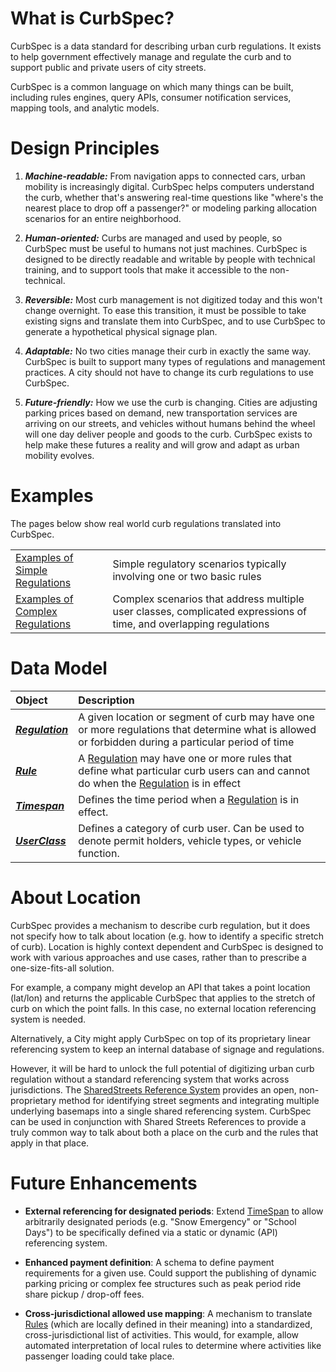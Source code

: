 # What is CurbSpec?
CurbSpec is a data standard for describing urban curb regulations. It exists to help government effectively manage and regulate the curb and to support public and private users of city streets.

CurbSpec is a common language on which many things can be built, including rules engines, query APIs, consumer notification services, mapping tools, and analytic models.

# Design Principles
1. ***Machine-readable:*** From navigation apps to connected cars, urban mobility is increasingly digital. CurbSpec helps computers understand the curb, whether that's answering real-time questions like "where's the nearest place to drop off a passenger?" or modeling parking allocation scenarios for an entire neighborhood.

1. ***Human-oriented:*** Curbs are managed and used by people, so CurbSpec must be useful to humans not just machines. CurbSpec is designed to be directly readable and writable by people with technical training, and to support tools that make it accessible to the non-technical.

1. ***Reversible:*** Most curb management is not digitized today and this won't change overnight. To ease this transition, it must be possible to take existing signs and translate them into CurbSpec, and to use CurbSpec to generate a hypothetical physical signage plan.

1. ***Adaptable:*** No two cities manage their curb in exactly the same way. CurbSpec is built to support many types of regulations and management practices. A city should not have to change its curb regulations to use CurbSpec.

1. ***Future-friendly:*** How we use the curb is changing. Cities are adjusting parking prices based on demand, new transportation services are arriving on our streets, and vehicles without humans behind the wheel will one day deliver people and goods to the curb. CurbSpec exists to help make these futures a reality and will grow and adapt as urban mobility evolves.

# Examples
The pages below show real world curb regulations translated into CurbSpec.

| | |
| :---- | :---- |
| [Examples of Simple Regulations](examples/simple_examples.md) | Simple regulatory scenarios typically involving one or two basic rules  |
| [Examples of Complex Regulations](examples/complex_examples.md) | Complex scenarios that address multiple user classes, complicated expressions of time, and overlapping regulations |

# Data Model
| Object | Description |
| :--- | :--- |
| ***[Regulation](Regulation.md)*** | A given location or segment of curb may have one or more regulations that determine what is allowed or forbidden during a particular period of time |
| ***[Rule](Rule.md)*** | A [Regulation](Regulation.md) may have one or more rules that define what particular curb users can and cannot do when the [Regulation](Regulaton.md) is in effect |
| ***[Timespan](TimeSpan.md)*** | Defines the time period when a [Regulation](Regulation.md) is in effect. |
| ***[UserClass](UserClass.md)*** | Defines a category of curb user. Can be used to denote permit holders, vehicle types, or vehicle function. |

# About Location
CurbSpec provides a mechanism to describe curb regulation, but it does not specify how to talk about location (e.g. how to identify a specific stretch of curb). Location is highly context dependent and CurbSpec is designed to work with various approaches and use cases, rather than to prescribe a one-size-fits-all solution.

For example, a company might develop an API that takes a point location (lat/lon) and returns the applicable CurbSpec that applies to the stretch of curb on which the point falls. In this case, no external location referencing system is needed.

Alternatively, a City might apply CurbSpec on top of its proprietary linear referencing system to keep an internal database of signage and regulations.

However, it will be hard to unlock the full potential of digitizing urban curb regulation without a standard referencing system that works across jurisdictions. The [SharedStreets Reference System](https://github.com/sharedstreets/sharedstreets-ref-system) provides an open, non-proprietary method for identifying street segments and integrating multiple underlying basemaps into a single shared referencing system. CurbSpec can be used in conjunction with Shared Streets References to provide a truly common way to talk about both a place on the curb and the rules that apply in that place.

# Future Enhancements
* **External referencing for designated periods**: Extend [TimeSpan](TimeSpan.md) to allow arbitrarily designated periods (e.g. "Snow Emergency" or "School Days") to be specifically defined via a static or dynamic (API) referencing system.

* **Enhanced payment definition**: A schema to define payment requirements for a given use. Could support the publishing of dynamic parking pricing or complex fee structures such as peak period ride share pickup / drop-off fees.

* **Cross-jurisdictional allowed use mapping**: A mechanism to translate [Rules](Rule.md) (which are locally defined in their meaning) into a standardized, cross-jurisdictional list of activities. This would, for example, allow automated interpretation of local rules to determine where activities like passenger loading could take place.
